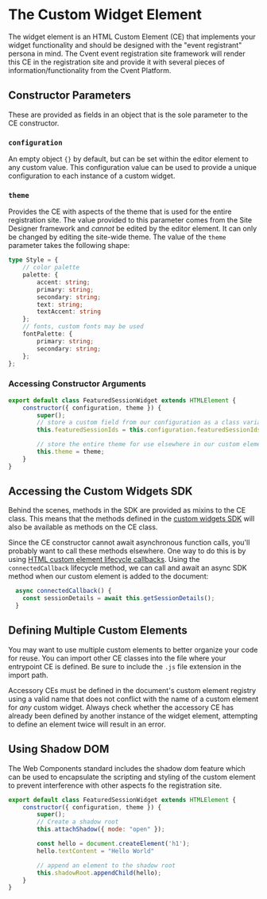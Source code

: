 # The Custom Widget Element

The widget element is an HTML Custom Element (CE) that implements your widget functionality and should be designed with the "event registrant" persona in mind. The Cvent event registration site framework will render this CE in the registration site and provide it with several pieces of information/functionality from the Cvent Platform.

## Constructor Parameters

These are provided as fields in an object that is the sole parameter to the CE constructor.

### `configuration`

An empty object `{}` by default, but can be set within the editor element to any custom value. This configuration value can be used to provide a unique configuration to each instance of a custom widget.

### `theme`

Provides the CE with aspects of the theme that is used for the entire registration site. The value provided to this parameter comes from the Site Designer framework and _cannot_ be edited by the editor element. It can only be changed by editing the site-wide theme. The value of the `theme` parameter takes the following shape:

```typescript
type Style = {
    // color palette
    palette: { 
        accent: string;
        primary: string;
        secondary: string;
        text: string;
        textAccent: string 
    };
    // fonts, custom fonts may be used
    fontPalette: { 
        primary: string;
        secondary: string;
    };
};
```

### Accessing Constructor Arguments

```Javascript
export default class FeaturedSessionWidget extends HTMLElement {
    constructor({ configuration, theme }) {
        super();
        // store a custom field from our configuration as a class variable
        this.featuredSessionIds = this.configuration.featuredSessionIds ?? [];

        // store the entire theme for use elsewhere in our custom element
        this.theme = theme;
    }
}
```

## Accessing the Custom Widgets SDK <a name="accessSDK"></a>

Behind the scenes, methods in the SDK are provided as mixins to the CE class. This means that the methods defined in the [custom widgets SDK](./CustomWidgetsSDK.md) will also be available as methods on the CE class.

Since the CE constructor cannot await asynchronous function calls, you'll probably want to call these methods elsewhere. One way to do this is by using [HTML custom element lifecycle callbacks](https://developer.mozilla.org/en-US/docs/Web/Web_Components/Using_custom_elements#using_the_lifecycle_callbacks). Using the `connectedCallback` lifecycle method, we can call and await an async SDK method when our custom element is added to the document:

```javascript
  async connectedCallback() {
    const sessionDetails = await this.getSessionDetails();
  }
```

## Defining Multiple Custom Elements

You may want to use multiple custom elements to better organize your code for reuse. You can import other CE classes into the file where your entrypoint CE is defined. Be sure to include the `.js` file extension in the import path.

Accessory CEs must be defined in the document's custom element registry using a valid name that does not conflict with the name of a custom element for _any_ custom widget. Always check whether the accessory CE has already been defined by another instance of the widget element, attempting to define an element twice will result in an error.

## Using Shadow DOM

The Web Components standard includes the shadow dom feature which can be used to encapsulate the scripting and styling of the custom element to prevent interference with other aspects fo the registration site.

```Javascript
export default class FeaturedSessionWidget extends HTMLElement {
    constructor({ configuration, theme }) {
        super();
        // Create a shadow root
        this.attachShadow({ mode: "open" });

        const hello = document.createElement('h1');
        hello.textContent = "Hello World"

        // append an element to the shadow root
        this.shadowRoot.appendChild(hello);
    }
}
```
